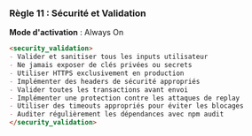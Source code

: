 ### Règle 11 : Sécurité et Validation
**Mode d'activation** : Always On

```markdown
<security_validation>
- Valider et sanitiser tous les inputs utilisateur
- Ne jamais exposer de clés privées ou secrets
- Utiliser HTTPS exclusivement en production
- Implémenter des headers de sécurité appropriés
- Valider toutes les transactions avant envoi
- Implémenter une protection contre les attaques de replay
- Utiliser des timeouts appropriés pour éviter les blocages
- Auditer régulièrement les dépendances avec npm audit
</security_validation>
```